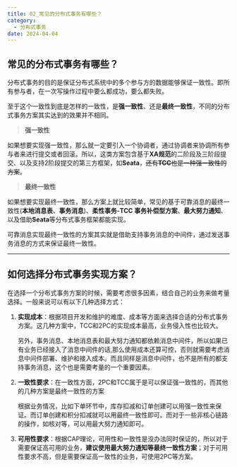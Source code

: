 ```yaml
---
title: 02_常见的分布式事务有哪些？
category:
  - 分布式事务
date: 2024-04-04
---
```


<!-- more -->

## 常见的分布式事务有哪些？

分布式事务的目的是保证分布式系统中的多个参与方的数据能够保证一致性。即所有参与者，在一次写操作过程中要么都成功，要么都失败。

至于这个一致性到底是怎样的一致性，是**强一致性**、还是**最终一致性**，不同的分布式事务方案其实达到的效果并不相同。

> **强一致性**

如果想要实现强一致性，那么就一定要引入一个协调者，通过协调者来协调所有参与者来进行提交或者回滚。所以，这类方案包含基于**XA规范**的二阶段及三阶段提交、以及支持2阶段提交的第三方框架，如**Seata**，~~还有**TCC**也是一种强一致性的方案~~。

> **最终一致性**

如果想要实现最终一致性，那么方案上就比较简单，常见的基于可靠消息的最终一致性(**本地消息表**、**事务消息**)、**柔性事务-TCC 事务补偿型方案**、**最大努力通知**、以及借助**Seata**等分布式事务框架都能实现。

可靠消息实现最终一致性的方案其实就是借助支持事务消息的中间件，通过发送事务消息的方式来保证最终一致性。

---

## 如何选择分布式事务实现方案？

在选择一个分布式事务方案的时候，需要考虑很多因素，结合自己的业务来做考量选择。一般来说可以有以下几种选择方式：

1. **实现成本**：根据项目开发和维护的难度、成本等方面来选择合适的分布式事务方案。这几种方案中，TCC和2PC的实现成本最高，业务侵入性也比较大。

   另外，事务消息、本地消息表和最大努力通知都依赖消息中间件，所以如果已有业务已经接入了消息中间件的话,那么使用成本还算可控，否则就需要考虑消息中间件部署、维护和接入成本。而且同样是消息中间件，也不是所有的都支持事务消息，这个也是需要考量的一个重要因素。

2. **一致性要求**：在一致性方面，2PC和TCC属于是可以保证强一致性的，而其他的几种方案是最终一致性的方案

   根据业务情况，比如下单环节中，库存扣减和订单创建可以用强一致性来保证。而订单创建和积分扣减就可以用最终一致性即可。而对于一些非核心链路的操作，如核对等，可以用最大努力通知即可。

3. **可用性要求**：根据CAP理论，可用性和一致性是没办法同时保证的，所以对于需要保证高可用的业务，**建议使用最大努力通知等最终一致性方案**；对于可用性要求不高，但是需要保证高一致性的业务，可使用2PC等方案。